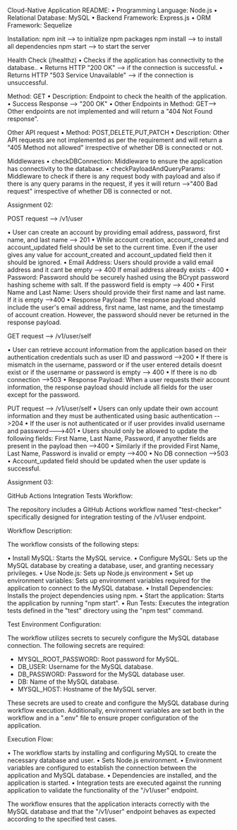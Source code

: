 Cloud-Native Application README:
•	Programming Language: Node.js
•	Relational Database: MySQL
•	Backend Framework: Express.js
•	ORM Framework: Sequelize

Installation:
npm init --> to initialize npm packages
npm install —> to install all dependencies
npm start —> to start the server

Health Check (/healthz)
•	Checks if the application has connectivity to the database..
•	Returns HTTP "200 OK" —> if the connection is successful.
•	Returns HTTP "503 Service Unavailable" —> if the connection is unsuccessful.

Method: GET
•	Description: Endpoint to check the health of the application.
•	Success Response —> "200 OK"
•	Other Endpoints in Method: GET—> Other endpoints are not implemented and will return a "404 Not Found response".

Other API request
•	Method: POST,DELETE,PUT,PATCH
•	Description: Other API requests are not implemented as per the requirement and will return a "405 Method not allowed" irrespective of whether DB is connected or not.

Middlewares
•	checkDBConnection: Middleware to ensure the application has connectivity to the database.
•	checkPayloadAndQueryParams: Middleware to check if there is any request body with payload and also if there is any query params in the request, if yes it will return —>"400 Bad request" irrespective of whether DB is connected or not.

Assignment 02:

POST request --> /v1/user

• User can create an account by providing email address, password, first name, and last name --> 201
• While account creation, account_created and account_updated field should be set to the current time. Even if the user gives any value for account_created and account_updated field then it should be ignored.
• Email Address: Users should provide a valid email address and it cant be empty --> 400
                 If email address already exists - 400
• Password: Password should be securely hashed using the BCrypt password hashing scheme with salt.
            If the password field is empty --> 400
• First Name and Last Name: Users should provide their first name and last name.
                            If it is empty -->400
• Response Payload: The response payload should include the user's email address, first name, last name, and the timestamp of account creation. However, the password should never be returned in the response payload.

GET request --> /v1/user/self

• User can retrieve account information from the application based on their authentication credentials such as user ID and password -->200
• If there is mismatch in the username, password or if the user entered details doesnt exist or if the username or password is empty --> 400
• If there is no db connection -->503
• Response Payload: When a user requests their account information, the response payload should include all fields for the user except for the password.


PUT request --> /v1/user/self
• Users can only update their own account information and they must be authenticated using basic authentication -->204
• If the user is not authenticated or if user provides invalid username and password--->401
• Users should only be allowed to update the following fields: First Name, Last Name, Password, if anyother fields are present in the payload then -->400
• Similarly if the provided First Name, Last Name, Password is invalid or empty -->400
• No DB connection -->503
• Account_updated field should be updated when the user update is successful.

Assignment 03:

GitHub Actions Integration Tests Workflow:

 The repository includes a GitHub Actions workflow named "test-checker" specifically designed for integration testing of the /v1/user endpoint.

Workflow Description:

The workflow consists of the following steps:

• Install MySQL: Starts the MySQL service.
• Configure MySQL: Sets up the MySQL database by creating a database, user, and granting necessary privileges.
• Use Node.js: Sets up Node.js environment 
• Set up environment variables: Sets up environment variables required for the application to connect to the MySQL database.
• Install Dependencies: Installs the project dependencies using npm.
• Start the application: Starts the application by running "npm start".
• Run Tests: Executes the integration tests defined in the "test" directory using the "npm test" command.

Test Environment Configuration:

The workflow utilizes secrets to securely configure the MySQL database connection. The following secrets are required:

- MYSQL_ROOT_PASSWORD: Root password for MySQL.
- DB_USER: Username for the MySQL database.
- DB_PASSWORD: Password for the MySQL database user.
- DB: Name of the MySQL database.
- MYSQL_HOST: Hostname of the MySQL server.

These secrets are used to create and configure the MySQL database during workflow execution. Additionally, environment variables are set both in the workflow and in a ".env" file to ensure proper configuration of the application.

 Execution Flow:

• The workflow starts by installing and configuring MySQL to create the necessary database and user.
• Sets Node.js environment.
• Environment variables are configured to establish the connection between the application and MySQL database.
• Dependencies are installed, and the application is started.
• Integration tests are executed against the running application to validate the functionality of the "/v1/user" endpoint.

The workflow ensures that the application interacts correctly with the MySQL database and that the "/v1/user" endpoint behaves as expected according to the specified test cases.


